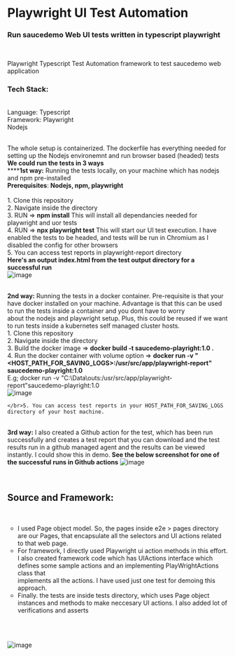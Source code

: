 <h1> Playwright UI Test Automation </h1>
<h3>Run saucedemo Web UI tests written in typescript playwright</h3>
</br>
<p>Playwright Typescript Test Automation framework to test saucedemo web application
</br>
<h3>Tech Stack:</h3>
</br>Language: Typescript
</br>Framework: Playwright
</br>Nodejs

</br>The whole setup is containerized. The dockerfile has everything needed for setting up the Nodejs environemnt and run browser based (headed) tests
</br>**We could run the tests in 3 ways**
</br>******1st way:** Running the tests locally, on your machine which has nodejs and npm pre-installed
</br> **Prerequisites**: **Nodejs, npm, playwright**</br> 
	</br>1. Clone this repository
	</br>2. Navigate inside the directory
	</br>3. RUN => **npm install** This will install all dependancies needed for playwright and uor tests
	</br>4. RUN => **npx playwright test** This will start our UI test execution. I have enabled the tests to be headed, and tests will be run in Chromium as I disabled the config for other browsers
	</br>5. You can access test reports in playwright-report directory
</br> **Here's an output index.html from the test output directory for a successful run**
</br> ![image](https://github.com/user-attachments/assets/ea2b4898-820d-445c-941e-e3bbaf9c396e)

	

</br>**2nd way:** Running the tests in a docker container. Pre-requisite is that your have docker installed on your machine. Advantage is that this can be used to run the tests inside a container and you dont have to worry </br>about the nodejs and playwright setup. Plus, this could be reused if we want to run tests inside a kubernetes self managed cluster hosts.
	</br>1. Clone this repository
	</br>2. Navigate inside the directory
	</br>3. Build the docker image => **docker build -t saucedemo-playright:1.0 .**
	</br>4. Run the docker container with volume option  => **docker run -v "<HOST_PATH_FOR_SAVING_LOGS>:/usr/src/app/playwright-report" saucedemo-playright:1.0**
	</br> E.g; docker run -v "C:\Data\outs:/usr/src/app/playwright-report"saucedemo-playright:1.0
	</br> ![image](https://github.com/user-attachments/assets/57795725-8483-4094-a10b-642b005c73cd)
	
	</br>5. You can access test reports in your HOST_PATH_FOR_SAVING_LOGS directory of your host machine. 
	
</br>**3rd way:** I also created a Github action for the test, which has been run successfully and creates a test report that you can download and the test results run in a github managed agent and the results can be viewed </br>instantly. I could show this in demo. **See the below screenshot for one of the successful runs in Github actions**
![image](https://github.com/user-attachments/assets/13c3385f-4209-49e5-b4c3-04d7a6934537)


</br><h2>Source and Framework:</h2>
</br>
<ul style="list-style-type: circle;">
  <li>I used Page object model. So, the pages inside e2e > pages directory are our Pages, that encapsulate all the selectors and UI actions related to that web page.</li>
  <li>For framework, I directly used Playwright ui action methods in this effort. I also created framework code which has UIActions interface which defines some sample actions and an implementing PlayWrightActions class that </br>implements all the actions. I have used just one test for demoing this approach. 
</li>
  <li> Finally. the tests are inside tests directory, which uses Page object instances and methods to make neccesary UI actions. I also added lot of verifications and asserts</li>
</ul>
</p>
</br> </br>




![image](https://github.com/user-attachments/assets/8b7c8d16-ec42-467d-99bf-fa3e451c2a4a)

